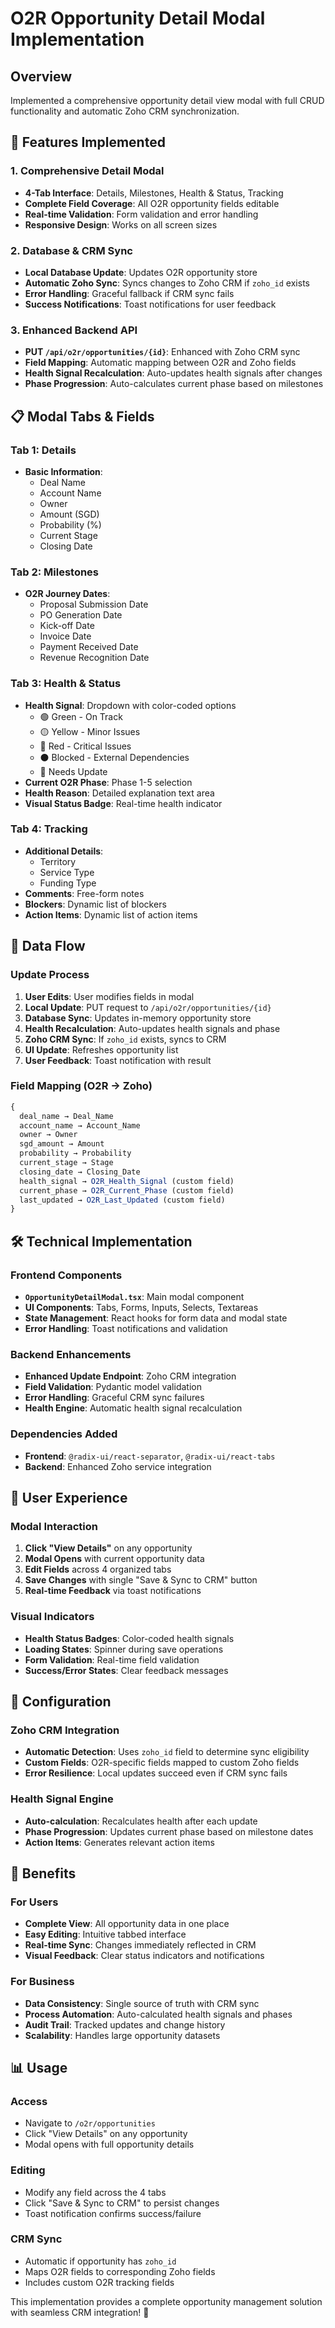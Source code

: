 # O2R Opportunity Detail Modal Implementation

## Overview
Implemented a comprehensive opportunity detail view modal with full CRUD functionality and automatic Zoho CRM synchronization.

## 🎯 **Features Implemented**

### **1. Comprehensive Detail Modal**
- **4-Tab Interface**: Details, Milestones, Health & Status, Tracking
- **Complete Field Coverage**: All O2R opportunity fields editable
- **Real-time Validation**: Form validation and error handling
- **Responsive Design**: Works on all screen sizes

### **2. Database & CRM Sync**
- **Local Database Update**: Updates O2R opportunity store
- **Automatic Zoho Sync**: Syncs changes to Zoho CRM if `zoho_id` exists
- **Error Handling**: Graceful fallback if CRM sync fails
- **Success Notifications**: Toast notifications for user feedback

### **3. Enhanced Backend API**
- **PUT `/api/o2r/opportunities/{id}`**: Enhanced with Zoho CRM sync
- **Field Mapping**: Automatic mapping between O2R and Zoho fields
- **Health Signal Recalculation**: Auto-updates health signals after changes
- **Phase Progression**: Auto-calculates current phase based on milestones

## 📋 **Modal Tabs & Fields**

### **Tab 1: Details**
- **Basic Information**:
  - Deal Name
  - Account Name
  - Owner
  - Amount (SGD)
  - Probability (%)
  - Current Stage
  - Closing Date

### **Tab 2: Milestones**
- **O2R Journey Dates**:
  - Proposal Submission Date
  - PO Generation Date
  - Kick-off Date
  - Invoice Date
  - Payment Received Date
  - Revenue Recognition Date

### **Tab 3: Health & Status**
- **Health Signal**: Dropdown with color-coded options
  - 🟢 Green - On Track
  - 🟡 Yellow - Minor Issues
  - 🔴 Red - Critical Issues
  - ⚫ Blocked - External Dependencies
  - 🔵 Needs Update
- **Current O2R Phase**: Phase 1-5 selection
- **Health Reason**: Detailed explanation text area
- **Visual Status Badge**: Real-time health indicator

### **Tab 4: Tracking**
- **Additional Details**:
  - Territory
  - Service Type
  - Funding Type
- **Comments**: Free-form notes
- **Blockers**: Dynamic list of blockers
- **Action Items**: Dynamic list of action items

## 🔄 **Data Flow**

### **Update Process**
1. **User Edits**: User modifies fields in modal
2. **Local Update**: PUT request to `/api/o2r/opportunities/{id}`
3. **Database Sync**: Updates in-memory opportunity store
4. **Health Recalculation**: Auto-updates health signals and phase
5. **Zoho CRM Sync**: If `zoho_id` exists, syncs to CRM
6. **UI Update**: Refreshes opportunity list
7. **User Feedback**: Toast notification with result

### **Field Mapping (O2R → Zoho)**
```typescript
{
  deal_name → Deal_Name
  account_name → Account_Name
  owner → Owner
  sgd_amount → Amount
  probability → Probability
  current_stage → Stage
  closing_date → Closing_Date
  health_signal → O2R_Health_Signal (custom field)
  current_phase → O2R_Current_Phase (custom field)
  last_updated → O2R_Last_Updated (custom field)
}
```

## 🛠 **Technical Implementation**

### **Frontend Components**
- **`OpportunityDetailModal.tsx`**: Main modal component
- **UI Components**: Tabs, Forms, Inputs, Selects, Textareas
- **State Management**: React hooks for form data and modal state
- **Error Handling**: Toast notifications and validation

### **Backend Enhancements**
- **Enhanced Update Endpoint**: Zoho CRM integration
- **Field Validation**: Pydantic model validation
- **Error Handling**: Graceful CRM sync failures
- **Health Engine**: Automatic health signal recalculation

### **Dependencies Added**
- **Frontend**: `@radix-ui/react-separator`, `@radix-ui/react-tabs`
- **Backend**: Enhanced Zoho service integration

## 🎨 **User Experience**

### **Modal Interaction**
1. **Click "View Details"** on any opportunity
2. **Modal Opens** with current opportunity data
3. **Edit Fields** across 4 organized tabs
4. **Save Changes** with single "Save & Sync to CRM" button
5. **Real-time Feedback** via toast notifications

### **Visual Indicators**
- **Health Status Badges**: Color-coded health signals
- **Loading States**: Spinner during save operations
- **Form Validation**: Real-time field validation
- **Success/Error States**: Clear feedback messages

## 🔧 **Configuration**

### **Zoho CRM Integration**
- **Automatic Detection**: Uses `zoho_id` field to determine sync eligibility
- **Custom Fields**: O2R-specific fields mapped to custom Zoho fields
- **Error Resilience**: Local updates succeed even if CRM sync fails

### **Health Signal Engine**
- **Auto-calculation**: Recalculates health after each update
- **Phase Progression**: Updates current phase based on milestone dates
- **Action Items**: Generates relevant action items

## 🚀 **Benefits**

### **For Users**
- **Complete View**: All opportunity data in one place
- **Easy Editing**: Intuitive tabbed interface
- **Real-time Sync**: Changes immediately reflected in CRM
- **Visual Feedback**: Clear status indicators and notifications

### **For Business**
- **Data Consistency**: Single source of truth with CRM sync
- **Process Automation**: Auto-calculated health signals and phases
- **Audit Trail**: Tracked updates and change history
- **Scalability**: Handles large opportunity datasets

## 📊 **Usage**

### **Access**
- Navigate to `/o2r/opportunities`
- Click "View Details" on any opportunity
- Modal opens with full opportunity details

### **Editing**
- Modify any field across the 4 tabs
- Click "Save & Sync to CRM" to persist changes
- Toast notification confirms success/failure

### **CRM Sync**
- Automatic if opportunity has `zoho_id`
- Maps O2R fields to corresponding Zoho fields
- Includes custom O2R tracking fields

This implementation provides a complete opportunity management solution with seamless CRM integration! 🎯
